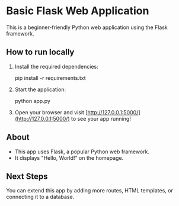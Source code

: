 # Basic Flask Web Application

This is a beginner-friendly Python web application using the Flask framework.

## How to run locally

1. Install the required dependencies:

    pip install -r requirements.txt

2. Start the application:

    python app.py

3. Open your browser and visit [http://127.0.0.1:5000/](http://127.0.0.1:5000/) to see your app running!

## About

- This app uses Flask, a popular Python web framework.
- It displays "Hello, World!" on the homepage.

## Next Steps

You can extend this app by adding more routes, HTML templates, or connecting it to a database.
